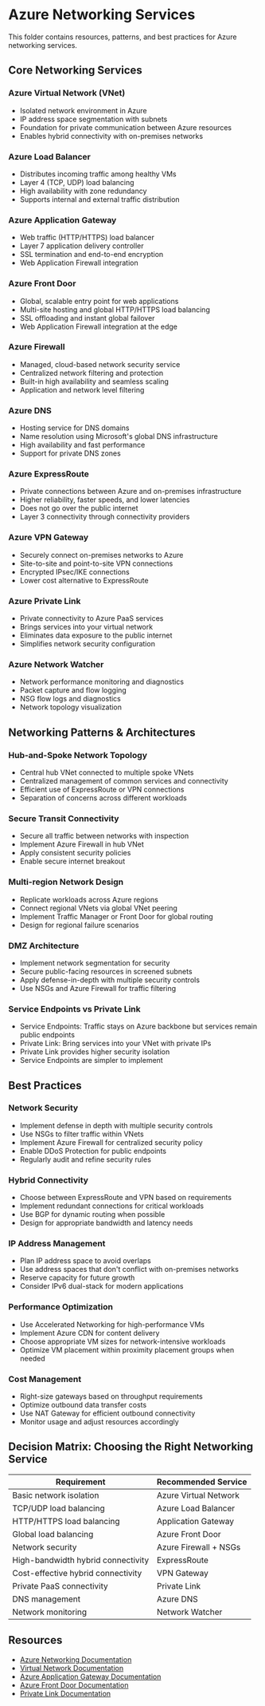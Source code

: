 # Azure Networking Services

This folder contains resources, patterns, and best practices for Azure networking services.

## Core Networking Services

### Azure Virtual Network (VNet)
- Isolated network environment in Azure
- IP address space segmentation with subnets
- Foundation for private communication between Azure resources
- Enables hybrid connectivity with on-premises networks

### Azure Load Balancer
- Distributes incoming traffic among healthy VMs
- Layer 4 (TCP, UDP) load balancing
- High availability with zone redundancy
- Supports internal and external traffic distribution

### Azure Application Gateway
- Web traffic (HTTP/HTTPS) load balancer
- Layer 7 application delivery controller
- SSL termination and end-to-end encryption
- Web Application Firewall integration

### Azure Front Door
- Global, scalable entry point for web applications
- Multi-site hosting and global HTTP/HTTPS load balancing
- SSL offloading and instant global failover
- Web Application Firewall integration at the edge

### Azure Firewall
- Managed, cloud-based network security service
- Centralized network filtering and protection
- Built-in high availability and seamless scaling
- Application and network level filtering

### Azure DNS
- Hosting service for DNS domains
- Name resolution using Microsoft's global DNS infrastructure
- High availability and fast performance
- Support for private DNS zones

### Azure ExpressRoute
- Private connections between Azure and on-premises infrastructure
- Higher reliability, faster speeds, and lower latencies
- Does not go over the public internet
- Layer 3 connectivity through connectivity providers

### Azure VPN Gateway
- Securely connect on-premises networks to Azure
- Site-to-site and point-to-site VPN connections
- Encrypted IPsec/IKE connections
- Lower cost alternative to ExpressRoute

### Azure Private Link
- Private connectivity to Azure PaaS services
- Brings services into your virtual network
- Eliminates data exposure to the public internet
- Simplifies network security configuration

### Azure Network Watcher
- Network performance monitoring and diagnostics
- Packet capture and flow logging
- NSG flow logs and diagnostics
- Network topology visualization

## Networking Patterns & Architectures

### Hub-and-Spoke Network Topology
- Central hub VNet connected to multiple spoke VNets
- Centralized management of common services and connectivity
- Efficient use of ExpressRoute or VPN connections
- Separation of concerns across different workloads

### Secure Transit Connectivity
- Secure all traffic between networks with inspection
- Implement Azure Firewall in hub VNet
- Apply consistent security policies
- Enable secure internet breakout

### Multi-region Network Design
- Replicate workloads across Azure regions
- Connect regional VNets via global VNet peering
- Implement Traffic Manager or Front Door for global routing
- Design for regional failure scenarios

### DMZ Architecture
- Implement network segmentation for security
- Secure public-facing resources in screened subnets
- Apply defense-in-depth with multiple security controls
- Use NSGs and Azure Firewall for traffic filtering

### Service Endpoints vs Private Link
- Service Endpoints: Traffic stays on Azure backbone but services remain public endpoints
- Private Link: Bring services into your VNet with private IPs
- Private Link provides higher security isolation
- Service Endpoints are simpler to implement

## Best Practices

### Network Security
- Implement defense in depth with multiple security controls
- Use NSGs to filter traffic within VNets
- Implement Azure Firewall for centralized security policy
- Enable DDoS Protection for public endpoints
- Regularly audit and refine security rules

### Hybrid Connectivity
- Choose between ExpressRoute and VPN based on requirements
- Implement redundant connections for critical workloads
- Use BGP for dynamic routing when possible
- Design for appropriate bandwidth and latency needs

### IP Address Management
- Plan IP address space to avoid overlaps
- Use address spaces that don't conflict with on-premises networks
- Reserve capacity for future growth
- Consider IPv6 dual-stack for modern applications

### Performance Optimization
- Use Accelerated Networking for high-performance VMs
- Implement Azure CDN for content delivery
- Choose appropriate VM sizes for network-intensive workloads
- Optimize VM placement within proximity placement groups when needed

### Cost Management
- Right-size gateways based on throughput requirements
- Optimize outbound data transfer costs
- Use NAT Gateway for efficient outbound connectivity
- Monitor usage and adjust resources accordingly

## Decision Matrix: Choosing the Right Networking Service

| Requirement | Recommended Service |
|-------------|---------------------|
| Basic network isolation | Azure Virtual Network |
| TCP/UDP load balancing | Azure Load Balancer |
| HTTP/HTTPS load balancing | Application Gateway |
| Global load balancing | Azure Front Door |
| Network security | Azure Firewall + NSGs |
| High-bandwidth hybrid connectivity | ExpressRoute |
| Cost-effective hybrid connectivity | VPN Gateway |
| Private PaaS connectivity | Private Link |
| DNS management | Azure DNS |
| Network monitoring | Network Watcher |

## Resources

- [Azure Networking Documentation](https://learn.microsoft.com/en-us/azure/networking/)
- [Virtual Network Documentation](https://learn.microsoft.com/en-us/azure/virtual-network/)
- [Azure Application Gateway Documentation](https://learn.microsoft.com/en-us/azure/application-gateway/)
- [Azure Front Door Documentation](https://learn.microsoft.com/en-us/azure/frontdoor/)
- [Private Link Documentation](https://learn.microsoft.com/en-us/azure/private-link/)